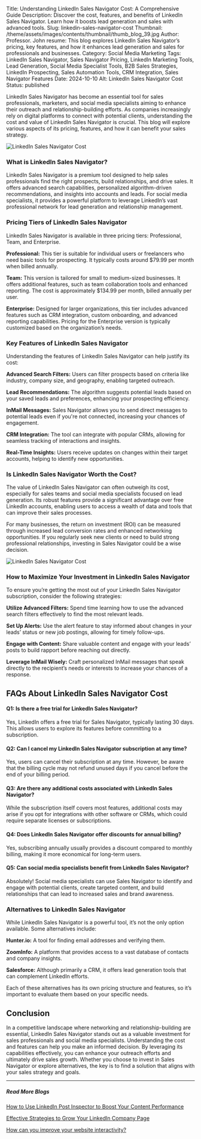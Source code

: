 Title: Understanding LinkedIn Sales Navigator Cost: A Comprehensive Guide
Description: Discover the cost, features, and benefits of LinkedIn Sales Navigator. Learn how it boosts lead generation and sales with advanced tools.
Slug: linkedin-sales-navigator-cost
Thumbnail: /theme/assets/images/contents/thumbnail/thumb_blog_39.jpg
Author: Professor. John
resume: This blog explores LinkedIn Sales Navigator’s pricing, key features, and how it enhances lead generation and sales for professionals and businesses.
Category: Social Media Marketing
Tags: LinkedIn Sales Navigator, Sales Navigator Pricing, LinkedIn Marketing Tools, Lead Generation, Social Media Specialist Tools, B2B Sales Strategies, LinkedIn Prospecting, Sales Automation Tools, CRM Integration, Sales Navigator Features
Date: 2024-10-10
Alt: LinkedIn Sales Navigator Cost
Status: published

LinkedIn Sales Navigator has become an essential tool for sales professionals, marketers, and social media specialists aiming to enhance their outreach and relationship-building efforts. As companies increasingly rely on digital platforms to connect with potential clients, understanding the cost and value of LinkedIn Sales Navigator is crucial. This blog will explore various aspects of its pricing, features, and how it can benefit your sales strategy.

![LinkedIn Sales Navigator Cost](/theme/assets/images/contents/post/blog_39_pic_1.png)

### What is LinkedIn Sales Navigator?

LinkedIn Sales Navigator is a premium tool designed to help sales professionals find the right prospects, build relationships, and drive sales. It offers advanced search capabilities, personalized algorithm-driven recommendations, and insights into accounts and leads. For social media specialists, it provides a powerful platform to leverage LinkedIn’s vast professional network for lead generation and relationship management.


### Pricing Tiers of LinkedIn Sales Navigator

LinkedIn Sales Navigator is available in three pricing tiers: Professional, Team, and Enterprise. 

**Professional:** This tier is suitable for individual users or freelancers who need basic tools for prospecting. It typically costs around $79.99 per month when billed annually.
  
**Team:** This version is tailored for small to medium-sized businesses. It offers additional features, such as team collaboration tools and enhanced reporting. The cost is approximately $134.99 per month, billed annually per user.

**Enterprise:** Designed for larger organizations, this tier includes advanced features such as CRM integration, custom onboarding, and advanced reporting capabilities. Pricing for the Enterprise version is typically customized based on the organization’s needs.

### Key Features of LinkedIn Sales Navigator

Understanding the features of LinkedIn Sales Navigator can help justify its cost:

**Advanced Search Filters:** Users can filter prospects based on criteria like industry, company size, and geography, enabling targeted outreach.

**Lead Recommendations:** The algorithm suggests potential leads based on your saved leads and preferences, enhancing your prospecting efficiency.

**InMail Messages:** Sales Navigator allows you to send direct messages to potential leads even if you're not connected, increasing your chances of engagement.

**CRM Integration:** The tool can integrate with popular CRMs, allowing for seamless tracking of interactions and insights.

**Real-Time Insights:** Users receive updates on changes within their target accounts, helping to identify new opportunities.

### Is LinkedIn Sales Navigator Worth the Cost?

The value of LinkedIn Sales Navigator can often outweigh its cost, especially for sales teams and social media specialists focused on lead generation. Its robust features provide a significant advantage over free LinkedIn accounts, enabling users to access a wealth of data and tools that can improve their sales processes. 

For many businesses, the return on investment (ROI) can be measured through increased lead conversion rates and enhanced networking opportunities. If you regularly seek new clients or need to build strong professional relationships, investing in Sales Navigator could be a wise decision.

![LinkedIn Sales Navigator Cost](/theme/assets/images/contents/post/blog_39_pic_2.jpg)

### How to Maximize Your Investment in LinkedIn Sales Navigator

To ensure you’re getting the most out of your LinkedIn Sales Navigator subscription, consider the following strategies:

**Utilize Advanced Filters:** Spend time learning how to use the advanced search filters effectively to find the most relevant leads.

**Set Up Alerts:** Use the alert feature to stay informed about changes in your leads’ status or new job postings, allowing for timely follow-ups.

**Engage with Content:** Share valuable content and engage with your leads’ posts to build rapport before reaching out directly.

**Leverage InMail Wisely:** Craft personalized InMail messages that speak directly to the recipient’s needs or interests to increase your chances of a response.

## FAQs About LinkedIn Sales Navigator Cost

#### Q1: Is there a free trial for LinkedIn Sales Navigator?

Yes, LinkedIn offers a free trial for Sales Navigator, typically lasting 30 days. This allows users to explore its features before committing to a subscription.

#### Q2: Can I cancel my LinkedIn Sales Navigator subscription at any time?

Yes, users can cancel their subscription at any time. However, be aware that the billing cycle may not refund unused days if you cancel before the end of your billing period.

#### Q3: Are there any additional costs associated with LinkedIn Sales Navigator?

While the subscription itself covers most features, additional costs may arise if you opt for integrations with other software or CRMs, which could require separate licenses or subscriptions.

#### Q4: Does LinkedIn Sales Navigator offer discounts for annual billing?

Yes, subscribing annually usually provides a discount compared to monthly billing, making it more economical for long-term users.

#### Q5: Can social media specialists benefit from LinkedIn Sales Navigator?

Absolutely! Social media specialists can use Sales Navigator to identify and engage with potential clients, create targeted content, and build relationships that can lead to increased sales and brand awareness.

### Alternatives to LinkedIn Sales Navigator

While LinkedIn Sales Navigator is a powerful tool, it’s not the only option available. Some alternatives include:

**Hunter.io:** A tool for finding email addresses and verifying them.

**ZoomInfo:** A platform that provides access to a vast database of contacts and company insights.

**Salesforce:** Although primarily a CRM, it offers lead generation tools that can complement LinkedIn efforts.

Each of these alternatives has its own pricing structure and features, so it’s important to evaluate them based on your specific needs.

## Conclusion

In a competitive landscape where networking and relationship-building are essential, LinkedIn Sales Navigator stands out as a valuable investment for sales professionals and social media specialists. Understanding the cost and features can help you make an informed decision. By leveraging its capabilities effectively, you can enhance your outreach efforts and ultimately drive sales growth. Whether you choose to invest in Sales Navigator or explore alternatives, the key is to find a solution that aligns with your sales strategy and goals.

---
##### Read More Blogs

[How to Use LinkedIn Post Inspector to Boost Your Content Performance](https://marketingproinsider.com/linkedin-post-inspector)

[Effective Strategies to Grow Your LinkedIn Company Page](https://marketingproinsider.com/grow-linkedin-company-page-strategies)

[How can you improve your website interactivity?](https://marketingproinsider.com/improve-website-interactivity)

